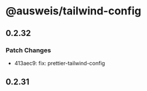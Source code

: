 # @ausweis/tailwind-config

## 0.2.32

### Patch Changes

- 413aec9: fix: prettier-tailwind-config

## 0.2.31
